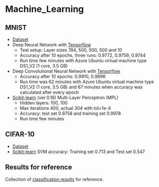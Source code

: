 # Machine_Learning
## MNIST
- [Dataset](http://yann.lecun.com/exdb/mnist/)
- Deep Neural Network with [Tensorflow](https://www.tensorflow.org/)
  * Test setup: Layer sizes 784, 500, 500, 500 and 10
  * Accuracy after 10 epochs, three runs: 0.9772, 0.9759, 0.9744
  * Run time few minutes with Azure Ubuntu virtual machine type DS1_V2 (1 core, 3.5 GB)
- Deep Convolutional Neural Network with [Tensorflow](https://www.tensorflow.org/)
  * Accuracy after 10 epochs: 0.9910, 0.9896
  * Run time was 62 minutes with Azure Ubuntu virtual machine type DS1_V2 (1 core, 3.5 GB) and 67 minutes when accuracy was calculated after every epoch
- [Scikit-learn](http://scikit-learn.org/stable/index.html) (ver 0.18) Multi-Layer Perceptron (MPL)
  * Hidden layers: 100, 100
  * Max iterations 400, actual 304 with tol=1e-4
  * Accuracy: test set 0.9758 and training set 0.9978
  * Run time few minutes


## CIFAR-10
- [Dataset](http://www.cs.toronto.edu/~kriz/cifar.html)
- [Scikit-learn](http://scikit-learn.org/stable/index.html) SVM accuracy: Training set 0.713 and Test set 0.547


## Results for reference
Collection of [classification results](http://rodrigob.github.io/are_we_there_yet/build/classification_datasets_results.html) for reference.

